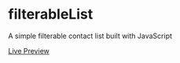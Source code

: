 # filterableList
A simple filterable contact list built with JavaScript


[Live Preview](https://filterable-list-js-app.netlify.app/)
